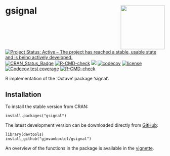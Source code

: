 
# gsignal <img src=man/figures/gsignal_logo.png align="right" height="139" />

<!-- badges: start -->

[![Project Status: Active – The project has reached a stable, usable
state and is being actively
developed.](https://www.repostatus.org/badges/latest/active.svg)](https://www.repostatus.org/#active)
[![CRAN_Status_Badge](https://www.r-pkg.org/badges/version/gsignal)](https://cran.r-project.org/package=gsignal)
[![R-CMD-check](https://github.com/gjmvanboxtel/gsignal/workflows/R-CMD-check/badge.svg)](https://github.com/gjmvanboxtel/gsignal/actions)
[![](https://cranlogs.r-pkg.org/badges/gsignal)](https://CRAN.R-project.org/package=gsignal)
[![codecov](https://app.codecov.io/gh/gjmvanboxtel/gsignal/branch/master/graph/badge.svg?token=7ZAU9VV73X)](https://app.codecov.io/gh/gjmvanboxtel/gsignal)
[![license](https://img.shields.io/badge/license-GPL--3-blue.svg)](https://www.gnu.org/licenses/gpl-3.0.en.html)
[![Codecov test
coverage](https://app.codecov.io/gh/gjmvanboxtel/gsignal/branch/master/graph/badge.svg)](https://app.codecov.io/gh/gjmvanboxtel/gsignal?branch=master)
[![R-CMD-check](https://github.com/gjmvanboxtel/gsignal/actions/workflows/R-CMD-check.yaml/badge.svg)](https://github.com/gjmvanboxtel/gsignal/actions/workflows/R-CMD-check.yaml)
<!-- badges: end -->

R implementation of the ‘Octave’ package ‘signal’.

## Installation

To install the stable version from CRAN:

    install.packages("gsignal")

The latest development version can be downloaded directly from
[GitHub](https://github.com/gjmvanboxtel/gsignal):

    library(devtools)
    install_github("gjmvanboxtel/gsignal")

An overview of the functions in the package is available in the
[vignette](https://CRAN.R-project.org/package=gsignal).
